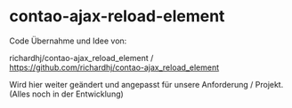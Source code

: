 # contao-ajax-reload-element

Code Übernahme und Idee von:

richardhj/contao-ajax_reload_element / https://github.com/richardhj/contao-ajax_reload_element


Wird hier weiter geändert und angepasst für unsere Anforderung / Projekt.
(Alles noch in der Entwicklung)
